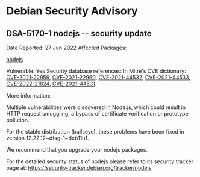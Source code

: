 
Debian Security Advisory
========================


DSA-5170-1 nodejs -- security update
------------------------------------



Date Reported:
27 Jun 2022
Affected Packages:

[nodejs](https://packages.debian.org/src:nodejs)

Vulnerable:
Yes
Security database references:
In Mitre's CVE dictionary: [CVE-2021-22959](https://security-tracker.debian.org/tracker/CVE-2021-22959), [CVE-2021-22960](https://security-tracker.debian.org/tracker/CVE-2021-22960), [CVE-2021-44532](https://security-tracker.debian.org/tracker/CVE-2021-44532), [CVE-2021-44533](https://security-tracker.debian.org/tracker/CVE-2021-44533), [CVE-2022-21824](https://security-tracker.debian.org/tracker/CVE-2022-21824), [CVE-2021-44531](https://security-tracker.debian.org/tracker/CVE-2021-44531).  

More information:

Multiple vulnerabilities were discovered in Node.js, which could result in
HTTP request smuggling, a bypass of certificate verification or prototype
pollution.


For the stable distribution (bullseye), these problems have been fixed in
version 12.22.12~dfsg-1~deb11u1.


We recommend that you upgrade your nodejs packages.


For the detailed security status of nodejs please refer to
its security tracker page at:
<https://security-tracker.debian.org/tracker/nodejs>





